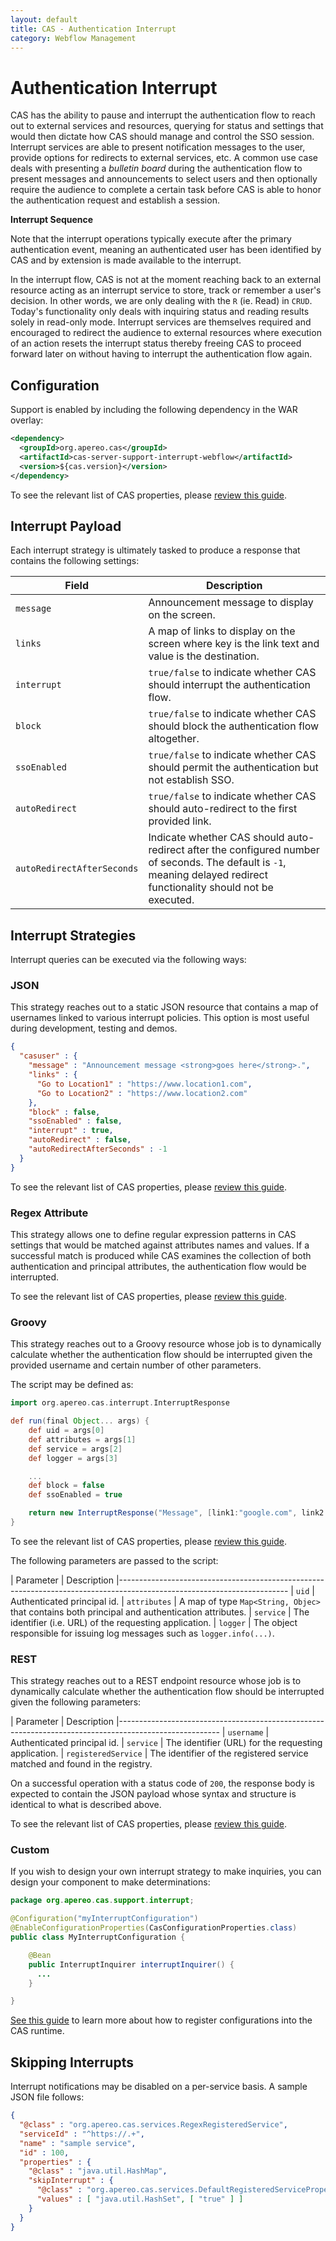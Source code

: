 ```yaml
---
layout: default
title: CAS - Authentication Interrupt
category: Webflow Management
---
```


# Authentication Interrupt

CAS has the ability to pause and interrupt the authentication flow to reach out to external services and resources, querying for status and settings that 
would then dictate how CAS should manage and control the SSO session. Interrupt services are able to present notification messages to the user, provide options for redirects to external services, etc. A common use case deals with presenting a *bulletin board* during the authentication flow to present messages and announcements to select users and then optionally require the audience to complete a certain task before CAS is able to honor the authentication request and establish a session.

<div class="alert alert-info"><strong>Interrupt Sequence</strong><p>
Note that the interrupt operations typically execute after the primary authentication event, meaning an authenticated user has been identified by CAS and by extension is made available to the interrupt.
</p></div>

In the interrupt flow, CAS is not at the moment reaching back to an external resource acting as an interrupt service to store, track or remember a user's decision. In other words, we are only dealing with the `R` (ie. Read) in `CRUD`. Today's functionality only deals with inquiring status and reading results solely in read-only mode. Interrupt services are themselves required and encouraged to redirect the audience to external resources where execution of an action resets the interrupt status thereby freeing CAS to proceed forward later on without having to interrupt the authentication flow again.  

## Configuration

Support is enabled by including the following dependency in the WAR overlay:

```xml
<dependency>
  <groupId>org.apereo.cas</groupId>
  <artifactId>cas-server-support-interrupt-webflow</artifactId>
  <version>${cas.version}</version>
</dependency>
```

To see the relevant list of CAS properties, please [review this guide](../configuration/Configuration-Properties.html#authentication-interrupt).

## Interrupt Payload

Each interrupt strategy is ultimately tasked to produce a response that contains the following settings:

| Field                      | Description
|----------------------------|---------------------------------------------------------------------------------
| `message`                  | Announcement message to display on the screen.
| `links`                     | A map of links to display on the screen where key is the link text and value is the destination.
| `interrupt`                | `true/false` to indicate whether CAS should interrupt the authentication flow.
| `block`                    | `true/false` to indicate whether CAS should block the authentication flow altogether.
| `ssoEnabled`               | `true/false` to indicate whether CAS should permit the authentication but not establish SSO.
| `autoRedirect`             | `true/false` to indicate whether CAS should auto-redirect to the first provided link.
| `autoRedirectAfterSeconds` | Indicate whether CAS should auto-redirect after the configured number of seconds. The default is `-1`, meaning delayed redirect functionality should not be executed.

## Interrupt Strategies

Interrupt queries can be executed via the following ways:

### JSON

This strategy reaches out to a static JSON resource that contains a map of usernames linked to various interrupt policies.
This option is most useful during development, testing and demos.

```json
{
  "casuser" : {
    "message" : "Announcement message <strong>goes here</strong>.",
    "links" : {
      "Go to Location1" : "https://www.location1.com",
      "Go to Location2" : "https://www.location2.com"
    },
    "block" : false,
    "ssoEnabled" : false,
    "interrupt" : true,
    "autoRedirect" : false,
    "autoRedirectAfterSeconds" : -1
  }
}
```

To see the relevant list of CAS properties, please [review this guide](../configuration/Configuration-Properties.html#authentication-interrupt-json).

### Regex Attribute

This strategy allows one to define regular expression patterns in CAS settings that would be matched against attributes names and values.
If a successful match is produced while CAS examines the collection of both authentication and principal attributes, the authentication flow
would be interrupted.

To see the relevant list of CAS properties, please [review this guide](../configuration/Configuration-Properties.html#authentication-interrupt-regex-attributes).

### Groovy

This strategy reaches out to a Groovy resource whose job is to dynamically calculate whether the authentication flow should be interrupted given the provided username and certain number of other parameters.

The script may be defined as:

```groovy
import org.apereo.cas.interrupt.InterruptResponse

def run(final Object... args) {
    def uid = args[0]
    def attributes = args[1]
    def service = args[2]
    def logger = args[3]

    ...
    def block = false
    def ssoEnabled = true

    return new InterruptResponse("Message", [link1:"google.com", link2:"yahoo.com"], block, ssoEnabled)
}
```

To see the relevant list of CAS properties, please [review this guide](../configuration/Configuration-Properties.html#authentication-interrupt-groovy).

The following parameters are passed to the script:

| Parameter             | Description
|------------------------------------------------------------------------------------------------------------------------
| `uid`                 | Authenticated principal id.
| `attributes`          | A map of type `Map<String, Objec>` that contains both principal and authentication attributes. 
| `service`             | The identifier (i.e. URL) of the requesting application.
| `logger`              | The object responsible for issuing log messages such as `logger.info(...)`.

### REST

This strategy reaches out to a REST endpoint resource whose job is to dynamically calculate whether the authentication flow should be interrupted given the following parameters:

| Parameter             | Description
|-------------------------------------------------------------------------------------------------------
| `username`            | Authenticated principal id.
| `service`             | The identifier (URL) for the requesting application.
| `registeredService`   | The identifier of the registered service matched and found in the registry. 

On a successful operation with a status code of `200`, the response body is expected to contain the JSON payload whose syntax and structure is identical to what is described above.

To see the relevant list of CAS properties, please [review this guide](../configuration/Configuration-Properties.html#authentication-interrupt-rest).

### Custom

If you wish to design your own interrupt strategy to make inquiries, you can design your component to make determinations:

```java
package org.apereo.cas.support.interrupt;

@Configuration("myInterruptConfiguration")
@EnableConfigurationProperties(CasConfigurationProperties.class)
public class MyInterruptConfiguration {

    @Bean
    public InterruptInquirer interruptInquirer() {
      ...
    }

}
```

[See this guide](../configuration/Configuration-Management-Extensions.html) to learn more about how to register configurations into the CAS runtime.

## Skipping Interrupts

Interrupt notifications may be disabled on a per-service basis. A sample JSON file follows:

```json
{
  "@class" : "org.apereo.cas.services.RegexRegisteredService",
  "serviceId" : "^https://.+",
  "name" : "sample service",
  "id" : 100,
  "properties" : {
    "@class" : "java.util.HashMap",
    "skipInterrupt" : {
      "@class" : "org.apereo.cas.services.DefaultRegisteredServiceProperty",
      "values" : [ "java.util.HashSet", [ "true" ] ]
    }
  }
}
```
